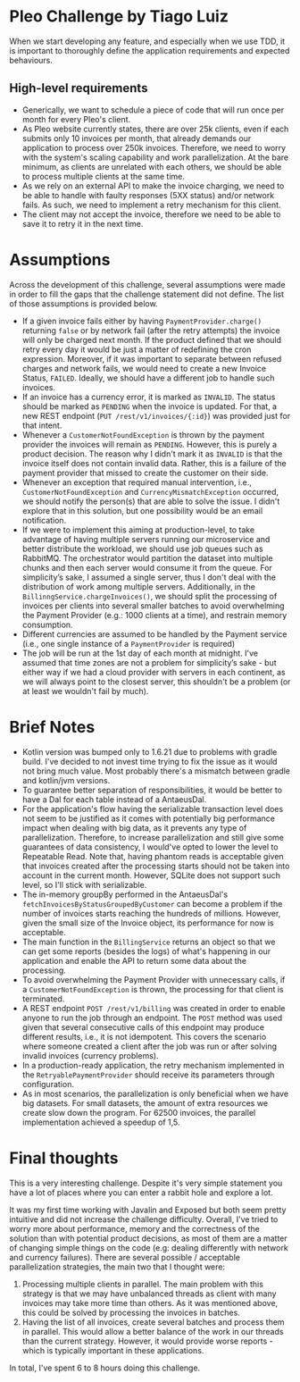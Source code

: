 # Pleo Challenge by Tiago Luiz

When we start developing any feature, and especially when we use TDD, it is important to thoroughly define the
application requirements and expected behaviours.

## High-level requirements

- Generically, we want to schedule a piece of code that will run once per month for every Pleo's client.
- As Pleo website currently states, there are over 25k clients, even if each submits only 10 invoices
  per month, that already demands our application to process over 250k invoices. Therefore, we need to worry with the
  system's scaling capability and work parallelization. At the bare minimum, as clients are unrelated with each
  others, we should be able to process multiple clients at the same time.
- As we rely on an external API to make the invoice charging, we need to be able to handle with faulty responses (5XX
  status) and/or network fails. As such, we need to implement a retry mechanism for this client.
- The client may not accept the invoice, therefore we need to be able to save it to retry it in the next time.

# Assumptions

Across the development of this challenge, several assumptions were made in order to fill the gaps that the challenge
statement did not define. The list of those assumptions is provided below.

- If a given invoice fails either by having `PaymentProvider.charge()` returning `false` or by network fail (after the
  retry attempts) the invoice will only be charged next month. If the product defined that we should retry every day it
  would be just a matter of redefining the cron expression. Moreover, if it was important to separate between refused
  charges and network fails, we would need to create a new Invoice Status, `FAILED`. Ideally, we should have a different
  job to handle such invoices.
- If an invoice has a currency error, it is marked as `INVALID`. The status should be marked as `PENDING` when the
  invoice is updated. For that, a new REST endpoint (`PUT /rest/v1/invoices/{:id}`) was provided just for that intent.
- Whenever a `CustomerNotFoundException` is thrown by the payment provider the invoices will remain as `PENDING`.
  However, this is purely a product decision. The reason why I didn't mark it as `INVALID` is that the invoice itself
  does not contain invalid data. Rather, this is a failure of the payment provider that missed to create the customer on
  their side.
- Whenever an exception that required manual intervention, i.e., `CustomerNotFoundException`
  and `CurrencyMismatchException` occurred, we should notify the person(s) that are able to solve the issue. I didn't
  explore that in this solution, but one possibility would be an email notification.
- If we were to implement this aiming at production-level, to take advantage of having multiple servers running our
  microservice and better distribute the workload, we should use job queues such as RabbitMQ. The orchestrator would
  partition the dataset into multiple chunks and then each server would consume it from the queue. For simplicity’s
  sake, I assumed a single server, thus I don't deal with the distribution of work among multiple servers.
  Additionally, in the `BillinngService.chargeInvoices()`, we should split the processing of invoices per clients into
  several smaller batches to avoid overwhelming the Payment Provider (e.g.: 1000 clients at a time), and restrain memory
  consumption.
- Different currencies are assumed to be handled by the Payment service (i.e., one single instance of
  a `PaymentProvider` is required)
- The job will be run at the 1st day of each month at midnight. I've assumed that time zones are not a problem for
  simplicity’s sake - but either way if we had a cloud provider with servers in each continent, as we will always point
  to the closest server, this shouldn't be a problem (or at least we wouldn't fail by much).

# Brief Notes

- Kotlin version was bumped only to 1.6.21 due to problems with gradle build. I've decided to not invest time trying to
  fix the issue as it would not bring much value. Most probably there's a mismatch between gradle and kotlin/jvm
  versions.
- To guarantee better separation of responsibilities, it would be better to have a Dal for each table instead of a
  AntaeusDal.
- For the application's flow having the serializable transaction level does not seem to be justified as it comes with
  potentially big performance impact when dealing with big data, as it prevents any type of parallelization. Therefore,
  to increase parallelization and still give some guarantees of data consistency, I would've opted to lower the level to
  Repeatable Read. Note that, having phantom reads is acceptable given that invoices created after the processing starts
  should not be taken into account in the current month. However, SQLite does not support such level, so I'll stick with
  serializable.
- The in-memory groupBy performed in the AntaeusDal's `fetchInvoicesByStatusGroupedByCustomer` can become a problem if
  the number of invoices starts reaching the hundreds of millions. However, given the small size of the Invoice object,
  its performance for now is acceptable.
- The main function in the `BillingService` returns an object so that we can get some reports (besides the logs) of
  what's happening in our application and enable the API to return some data about the processing.
- To avoid overwhelming the Payment Provider with unnecessary calls, if a `CustomerNotFoundException` is thrown, the
  processing for that client is terminated.
- A REST endpoint `POST /rest/v1/billing` was created in order to enable anyone to run the job through an endpoint.
  The `POST` method was used given that several consecutive calls of this endpoint may produce different results, i.e.,
  it is not idempotent. This covers the scenario where someone created a client after the job was run or after solving
  invalid invoices (currency problems).
- In a production-ready application, the retry mechanism implemented in the `RetryablePaymentProvider` should receive
  its parameters through configuration.
- As in most scenarios, the parallelization is only beneficial when we have big datasets. For small datasets, the amount
  of extra resources we create slow down the program. For 62500 invoices, the parallel implementation achieved a speedup
  of 1,5.

# Final thoughts

This is a very interesting challenge. Despite it's very simple statement you have a lot of places where you can enter a
rabbit hole and explore a lot.

It was my first time working with Javalin and Exposed but both seem pretty intuitive and did not increase the challenge
difficulty. Overall, I've tried to worry more about performance, memory and the correctness of the solution than with
potential product decisions, as most of them are a matter of changing simple things on the code (e.g: dealing
differently with network and currency failures).
There are several possible / acceptable parallelization strategies, the main two that I thought were:

1. Processing multiple clients in parallel. The main problem with this strategy is that we may have unbalanced threads
   as client with many invoices may take more time than others. As it was mentioned above, this could be solved by
   processing the invoices in batches.
2. Having the list of all invoices, create several batches and process them in parallel. This would allow a better
   balance of the work in our threads than the current strategy. However, it would provide worse reports - which is
   typically important in these applications.

In total, I've spent 6 to 8 hours doing this challenge. 
